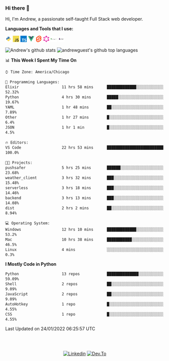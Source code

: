 ### Hi there 👋

Hi, I'm Andrew, a passionate self-taught Full Stack web developer.

**Languages and Tools that I use:**  

<code><img height="20" src="https://raw.githubusercontent.com/github/explore/80688e429a7d4ef2fca1e82350fe8e3517d3494d/topics/python/python.png"></code>
<code><img height="20" src="https://raw.githubusercontent.com/github/explore/80688e429a7d4ef2fca1e82350fe8e3517d3494d/topics/javascript/javascript.png"></code>
<code><img height="20" src="https://raw.githubusercontent.com/github/explore/80688e429a7d4ef2fca1e82350fe8e3517d3494d/topics/typescript/typescript.png"></code>
<code><img height="20" src="https://raw.githubusercontent.com/github/explore/80688e429a7d4ef2fca1e82350fe8e3517d3494d/topics/vue/vue.png"></code>
<code><img height="20" src="https://raw.githubusercontent.com/github/explore/42198dc9113595ddd22cc12771bb719c8cf08b67/topics/svelte/svelte.png"></code>
<code><img height="20" src="https://raw.githubusercontent.com/github/explore/5c058a388828bb5fde0bcafd4bc867b5bb3f26f3/topics/graphql/graphql.png"></code>
<code><img height="20" src="https://raw.githubusercontent.com/github/explore/80688e429a7d4ef2fca1e82350fe8e3517d3494d/topics/mongodb/mongodb.png"></code>
<code><img height="20" src="https://raw.githubusercontent.com/github/explore/d106aa3f6fa091ab80ab5c8cf0d931baff3caaea/topics/elixir/elixir.png"></code>

![Andrew's github stats](https://github-readme-stats.vercel.app/api?username=andrewguest&show_icons=true&theme=vue-dark&count_private=true)
<img height="180em" src="https://github-readme-stats.vercel.app/api/top-langs/?username=andrewguest&theme=vue-dark&layout=compact" alt="andrewguest's github top languages" />

<!--START_SECTION:waka-->
📊 **This Week I Spent My Time On** 

```text
⌚︎ Time Zone: America/Chicago

💬 Programming Languages: 
Elixir                   11 hrs 58 mins      █████████████░░░░░░░░░░░░   52.32% 
Python                   4 hrs 30 mins       █████░░░░░░░░░░░░░░░░░░░░   19.67% 
YAML                     1 hr 48 mins        ██░░░░░░░░░░░░░░░░░░░░░░░   7.89% 
Other                    1 hr 27 mins        █░░░░░░░░░░░░░░░░░░░░░░░░   6.4% 
JSON                     1 hr 1 min          █░░░░░░░░░░░░░░░░░░░░░░░░   4.5%

🔥 Editors: 
VS Code                  22 hrs 53 mins      █████████████████████████   100.0%

🐱‍💻 Projects: 
pushsafer                5 hrs 25 mins       ██████░░░░░░░░░░░░░░░░░░░   23.68% 
weather_client           3 hrs 32 mins       ███░░░░░░░░░░░░░░░░░░░░░░   15.48% 
serverless               3 hrs 18 mins       ███░░░░░░░░░░░░░░░░░░░░░░   14.46% 
backend                  3 hrs 13 mins       ███░░░░░░░░░░░░░░░░░░░░░░   14.08% 
dist                     2 hrs 2 mins        ██░░░░░░░░░░░░░░░░░░░░░░░   8.94%

💻 Operating System: 
Windows                  12 hrs 10 mins      █████████████░░░░░░░░░░░░   53.2% 
Mac                      10 hrs 38 mins      ███████████░░░░░░░░░░░░░░   46.5% 
Linux                    4 mins              ░░░░░░░░░░░░░░░░░░░░░░░░░   0.3%

```

**I Mostly Code in Python** 

```text
Python                   13 repos            ██████████████░░░░░░░░░░░   59.09% 
Shell                    2 repos             ██░░░░░░░░░░░░░░░░░░░░░░░   9.09% 
JavaScript               2 repos             ██░░░░░░░░░░░░░░░░░░░░░░░   9.09% 
AutoHotkey               1 repo              █░░░░░░░░░░░░░░░░░░░░░░░░   4.55% 
CSS                      1 repo              █░░░░░░░░░░░░░░░░░░░░░░░░   4.55%

```



 Last Updated on 24/01/2022 06:25:57 UTC
<!--END_SECTION:waka-->

<br><br>
<p align="center">
   <a href="https://www.linkedin.com/in/andrew-guest-a891759a" target="_blank"><img src="https://img.shields.io/badge/LinkedIn-0077B5?style=for-the-badge&logo=linkedin&logoColor=white" alt="Linkedin"></a>
  <a href="https://dev.to/aguest" target="_blank"><img src="https://img.shields.io/badge/Dev.to-0A0A0A?style=for-the-badge&logo=dev%2Eto&logoColor=white" alt="Dev.To"></a>
</p>
